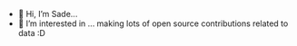 - 👋 Hi, I’m Sade...
- 👀 I’m interested in ... making lots of open source contributions related to data :D 

<!---
Sade-online/Sade-online is a ✨ special ✨ repository because its `README.md` (this file) appears on your GitHub profile.
You can click the Preview link to take a look at your changes.
--->

